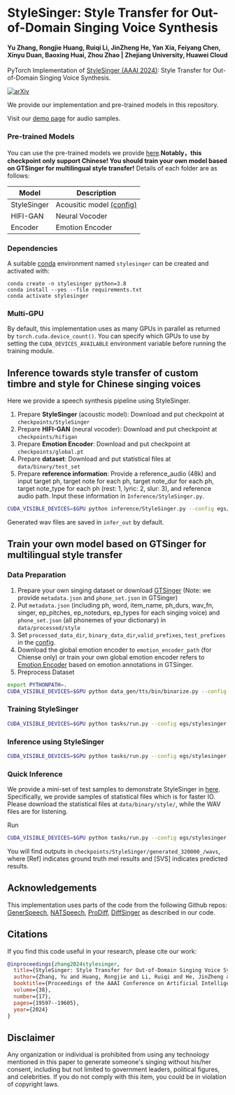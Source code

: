 # StyleSinger: Style Transfer for Out-of-Domain Singing Voice Synthesis

#### Yu Zhang, Rongjie Huang, Ruiqi Li, JinZheng He, Yan Xia, Feiyang Chen, Xinyu Duan, Baoxing Huai, Zhou Zhao | Zhejiang University, Huawei Cloud

PyTorch Implementation of [StyleSinger (AAAI 2024)](https://ojs.aaai.org/index.php/AAAI/article/view/29932/31629): Style Transfer for Out-of-Domain Singing Voice Synthesis.

[![arXiv](https://img.shields.io/badge/arXiv-Paper-<COLOR>.svg)](https://arxiv.org/abs/2312.10741)

We provide our implementation and pre-trained models in this repository.

Visit our [demo page](https://stylesinger.github.io/) for audio samples.

### Pre-trained Models
You can use the pre-trained models we provide [here](https://drive.google.com/drive/folders/1C0Lp45EWFgcy7F3kGtU9s1wnyA8Nytbd?usp=sharing).**Notably，this checkpoint only support Chinese! You should train your own model based on GTSinger for multilingual style transfer!** Details of each folder are as follows:

| Model       |  Description                                                              | 
|-------------|--------------------------------------------------------------------------|
| StyleSinger |  Acousitic model [(config)](./egs/stylesinger.yaml) |
| HIFI-GAN    |  Neural Vocoder                                                           |
| Encoder     |  Emotion Encoder                                                   |

### Dependencies

A suitable [conda](https://conda.io/) environment named `stylesinger` can be created
and activated with:

```
conda create -n stylesinger python=3.8
conda install --yes --file requirements.txt
conda activate stylesinger
```

### Multi-GPU

By default, this implementation uses as many GPUs in parallel as returned by `torch.cuda.device_count()`. 
You can specify which GPUs to use by setting the `CUDA_DEVICES_AVAILABLE` environment variable before running the training module.

## Inference towards style transfer of custom timbre and style for Chinese singing voices

Here we provide a speech synthesis pipeline using StyleSinger. 

1. Prepare **StyleSinger** (acoustic model): Download and put checkpoint at `checkpoints/StyleSinger` 
2. Prepare **HIFI-GAN** (neural vocoder): Download and put checkpoint at `checkpoints/hifigan`
3. Prepare **Emotion Encoder**: Download and put checkpoint at `checkpoints/global.pt`
4. Prepare **dataset**: Download and put statistical files at `data/binary/test_set`
5. Prepare **reference information**: Provide a reference_audio (48k) and input target ph, target note for each ph, target note_dur for each ph, target note_type for each ph (rest: 1, lyric: 2, slur: 3), and reference audio path. Input these information in `Inference/StyleSinger.py`.

```bash
CUDA_VISIBLE_DEVICES=$GPU python inference/StyleSinger.py --config egs/stylesinger.yaml  --exp_name checkpoints/StyleSinger
```

Generated wav files are saved in `infer_out` by default.<br>

## Train your own model based on GTSinger for multilingual style transfer

### Data Preparation 

1. Prepare your own singing dataset or download [GTSinger](https://github.com/GTSinger/GTSinger) (Note: we provide `metadata.json` and `phone_set.json` in GTSinger)
2. Put `metadata.json` (including ph, word, item_name, ph_durs, wav_fn, singer, ep_pitches, ep_notedurs, ep_types for each singing voice) and `phone_set.json` (all phonemes of your dictionary) in `data/processed/style`
3. Set `processed_data_dir`, `binary_data_dir`,`valid_prefixes`, `test_prefixes` in the [config](./egs/stylesinger.yaml).
4. Download the global emotion encoder to `emotion_encoder_path` (for Chiense only) or train your own global emotion encoder refers to [Emotion Encoder](https://github.com/Rongjiehuang/GenerSpeech/tree/encoder) based on emotion annotations in GTSinger. 
5. Preprocess Dataset 

```bash
export PYTHONPATH=.
CUDA_VISIBLE_DEVICES=$GPU python data_gen/tts/bin/binarize.py --config egs/stylesinger.yaml
```

### Training StyleSinger

```bash
CUDA_VISIBLE_DEVICES=$GPU python tasks/run.py --config egs/stylesinger.yaml  --exp_name StyleSinger --reset
```

### Inference using StyleSinger

```bash
CUDA_VISIBLE_DEVICES=$GPU python tasks/run.py --config egs/stylesinger.yaml  --exp_name StyleSinger --infer
```

### Quick Inference

We provide a mini-set of test samples to demonstrate StyleSinger in [here](https://drive.google.com/drive/folders/1O4pn7UeLzLGjL89nHd7F-rSQybhUCzrA?usp=sharing). Specifically, we provide samples of statistical files which is for faster IO. Please download the statistical files at `data/binary/style/`, while the WAV files are for listening.

Run
```bash
CUDA_VISIBLE_DEVICES=$GPU python tasks/run.py --config egs/stylesinger.yaml  --exp_name StyleSinger --infer
```

You will find outputs in `checkpoints/StyleSinger/generated_320000_/wavs`, where [Ref] indicates ground truth mel results and [SVS] indicates predicted results.

## Acknowledgements

This implementation uses parts of the code from the following Github repos:
[GenerSpeech](https://github.com/Rongjiehuang/GenerSpeech),
[NATSpeech](https://github.com/NATSpeech/NATSpeech),
[ProDiff](https://github.com/Rongjiehuang/ProDiff),
[DiffSinger](https://github.com/MoonInTheRiver/DiffSinger)
as described in our code.

## Citations ##

If you find this code useful in your research, please cite our work:
```bib
@inproceedings{zhang2024stylesinger,
  title={StyleSinger: Style Transfer for Out-of-Domain Singing Voice Synthesis},
  author={Zhang, Yu and Huang, Rongjie and Li, Ruiqi and He, JinZheng and Xia, Yan and Chen, Feiyang and Duan, Xinyu and Huai, Baoxing and Zhao, Zhou},
  booktitle={Proceedings of the AAAI Conference on Artificial Intelligence},
  volume={38},
  number={17},
  pages={19597--19605},
  year={2024}
}
```

## Disclaimer ##

Any organization or individual is prohibited from using any technology mentioned in this paper to generate someone's singing without his/her consent, including but not limited to government leaders, political figures, and celebrities. If you do not comply with this item, you could be in violation of copyright laws.

